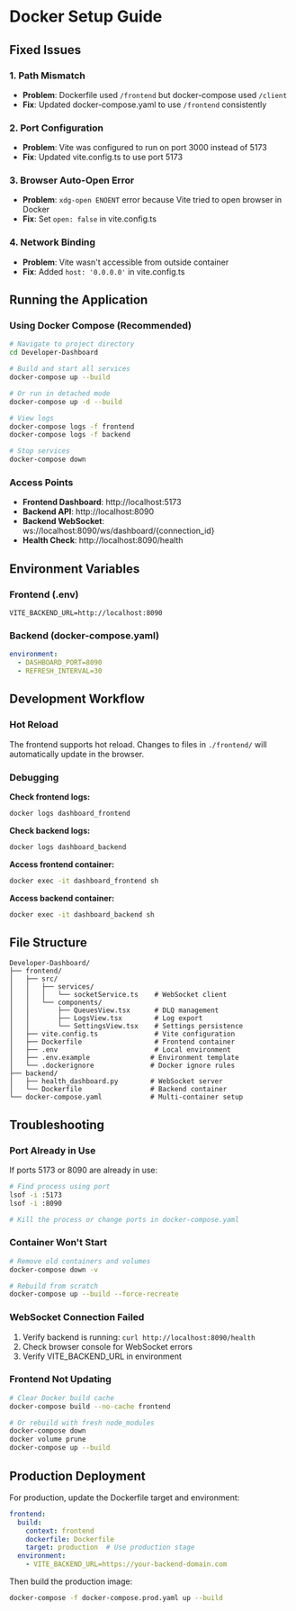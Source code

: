 # Docker Setup Guide

## Fixed Issues

### 1. Path Mismatch
- **Problem**: Dockerfile used `/frontend` but docker-compose used `/client`
- **Fix**: Updated docker-compose.yaml to use `/frontend` consistently

### 2. Port Configuration
- **Problem**: Vite was configured to run on port 3000 instead of 5173
- **Fix**: Updated vite.config.ts to use port 5173

### 3. Browser Auto-Open Error
- **Problem**: `xdg-open ENOENT` error because Vite tried to open browser in Docker
- **Fix**: Set `open: false` in vite.config.ts

### 4. Network Binding
- **Problem**: Vite wasn't accessible from outside container
- **Fix**: Added `host: '0.0.0.0'` in vite.config.ts

## Running the Application

### Using Docker Compose (Recommended)

```bash
# Navigate to project directory
cd Developer-Dashboard

# Build and start all services
docker-compose up --build

# Or run in detached mode
docker-compose up -d --build

# View logs
docker-compose logs -f frontend
docker-compose logs -f backend

# Stop services
docker-compose down
```

### Access Points

- **Frontend Dashboard**: http://localhost:5173
- **Backend API**: http://localhost:8090
- **Backend WebSocket**: ws://localhost:8090/ws/dashboard/{connection_id}
- **Health Check**: http://localhost:8090/health

## Environment Variables

### Frontend (.env)
```env
VITE_BACKEND_URL=http://localhost:8090
```

### Backend (docker-compose.yaml)
```yaml
environment:
  - DASHBOARD_PORT=8090
  - REFRESH_INTERVAL=30
```

## Development Workflow

### Hot Reload
The frontend supports hot reload. Changes to files in `./frontend/` will automatically update in the browser.

### Debugging

**Check frontend logs:**
```bash
docker logs dashboard_frontend
```

**Check backend logs:**
```bash
docker logs dashboard_backend
```

**Access frontend container:**
```bash
docker exec -it dashboard_frontend sh
```

**Access backend container:**
```bash
docker exec -it dashboard_backend sh
```

## File Structure

```
Developer-Dashboard/
├── frontend/
│   ├── src/
│   │   ├── services/
│   │   │   └── socketService.ts    # WebSocket client
│   │   └── components/
│   │       ├── QueuesView.tsx      # DLQ management
│   │       ├── LogsView.tsx        # Log export
│   │       └── SettingsView.tsx    # Settings persistence
│   ├── vite.config.ts              # Vite configuration
│   ├── Dockerfile                  # Frontend container
│   ├── .env                        # Local environment
│   ├── .env.example               # Environment template
│   └── .dockerignore              # Docker ignore rules
├── backend/
│   ├── health_dashboard.py        # WebSocket server
│   └── Dockerfile                 # Backend container
└── docker-compose.yaml            # Multi-container setup
```

## Troubleshooting

### Port Already in Use
If ports 5173 or 8090 are already in use:
```bash
# Find process using port
lsof -i :5173
lsof -i :8090

# Kill the process or change ports in docker-compose.yaml
```

### Container Won't Start
```bash
# Remove old containers and volumes
docker-compose down -v

# Rebuild from scratch
docker-compose up --build --force-recreate
```

### WebSocket Connection Failed
1. Verify backend is running: `curl http://localhost:8090/health`
2. Check browser console for WebSocket errors
3. Verify VITE_BACKEND_URL in environment

### Frontend Not Updating
```bash
# Clear Docker build cache
docker-compose build --no-cache frontend

# Or rebuild with fresh node_modules
docker-compose down
docker volume prune
docker-compose up --build
```

## Production Deployment

For production, update the Dockerfile target and environment:

```yaml
frontend:
  build:
    context: frontend
    dockerfile: Dockerfile
    target: production  # Use production stage
  environment:
    - VITE_BACKEND_URL=https://your-backend-domain.com
```

Then build the production image:
```bash
docker-compose -f docker-compose.prod.yaml up --build
```

